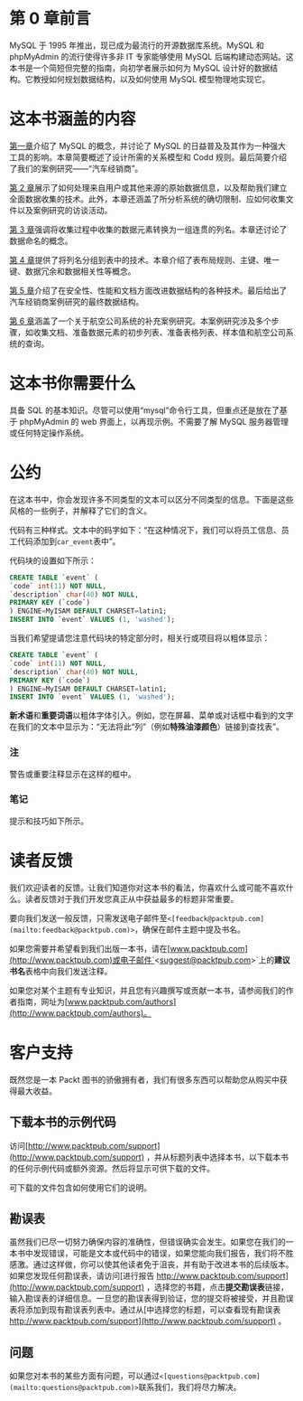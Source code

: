 # 第 0 章前言

MySQL 于 1995 年推出，现已成为最流行的开源数据库系统。MySQL 和 phpMyAdmin 的流行使得许多非 IT 专家能够使用 MySQL 后端构建动态网站。这本书是一个简短但完整的指南，向初学者展示如何为 MySQL 设计好的数据结构。它教授如何规划数据结构，以及如何使用 MySQL 模型物理地实现它。

# 这本书涵盖的内容

[第一章](2.html "Chapter 1. Introducing MySQL Design")介绍了 MySQL 的概念，并讨论了 MySQL 的日益普及及其作为一种强大工具的影响。本章简要概述了设计所需的关系模型和 Codd 规则。最后简要介绍了我们的案例研究——“汽车经销商”。

[第 2 章](3.html "Chapter 2. Data Collecting")展示了如何处理来自用户或其他来源的原始数据信息，以及帮助我们建立全面数据收集的技术。此外，本章还涵盖了所分析系统的确切限制、应如何收集文件以及案例研究的访谈活动。

[第 3 章](4.html "Chapter 3. Data Naming")强调将收集过程中收集的数据元素转换为一组连贯的列名。本章还讨论了数据命名的概念。

[第 4 章](5.html "Chapter 4. Data Grouping")提供了将列名分组到表中的技术。本章介绍了表布局规则、主键、唯一键、数据冗余和数据相关性等概念。

[第 5 章](6.html "Chapter 5. Data Structure Tuning")介绍了在安全性、性能和文档方面改进数据结构的各种技术。最后给出了汽车经销商案例研究的最终数据结构。

[第 6 章](7.html "Chapter 6. Supplemental Case Study")涵盖了一个关于航空公司系统的补充案例研究。本案例研究涉及多个步骤，如收集文档、准备数据元素的初步列表、准备表格列表、样本值和航空公司系统的查询。

# 这本书你需要什么

具备 SQL 的基本知识。尽管可以使用“mysql”命令行工具，但重点还是放在了基于 phpMyAdmin 的 web 界面上，以再现示例。不需要了解 MySQL 服务器管理或任何特定操作系统。

# 公约

在这本书中，你会发现许多不同类型的文本可以区分不同类型的信息。下面是这些风格的一些例子，并解释了它们的含义。

代码有三种样式。文本中的码字如下：“在这种情况下，我们可以将员工信息、员工代码添加到`car_event`表中”。

代码块的设置如下所示：

```sql
CREATE TABLE `event` (
`code` int(11) NOT NULL,
`description` char(40) NOT NULL,
PRIMARY KEY (`code`)
) ENGINE=MyISAM DEFAULT CHARSET=latin1;
INSERT INTO `event` VALUES (1, 'washed');

```

当我们希望提请您注意代码块的特定部分时，相关行或项目将以粗体显示：

```sql
CREATE TABLE `event` (
`code` int(11) NOT NULL,
`description` char(40) NOT NULL,
PRIMARY KEY (`code`)
) ENGINE=MyISAM DEFAULT CHARSET=latin1;
INSERT INTO `event` VALUES (1, 'washed');

```

**新术语**和**重要词语**以粗体字体引入。例如，您在屏幕、菜单或对话框中看到的文字在我们的文本中显示为：“无法将此“列”（例如**特殊油漆颜色**）链接到查找表”。

### 注

警告或重要注释显示在这样的框中。

### 笔记

提示和技巧如下所示。

# 读者反馈

我们欢迎读者的反馈。让我们知道你对这本书的看法，你喜欢什么或可能不喜欢什么。读者反馈对于我们开发您真正从中获益最多的标题非常重要。

要向我们发送一般反馈，只需发送电子邮件至`<[feedback@packtpub.com](mailto:feedback@packtpub.com)>`，确保在邮件主题中提及书名。

如果您需要并希望看到我们出版一本书，请在[www.packtpub.com](http://www.packtpub.com)或电子邮件`<[suggest@packtpub.com](mailto:suggest@packtpub.com)>`上的**建议书名**表格中向我们发送注释。

如果您对某个主题有专业知识，并且您有兴趣撰写或贡献一本书，请参阅我们的作者指南，网址为[www.packtpub.com/authors](http://www.packtpub.com/authors)。

# 客户支持

既然您是一本 Packt 图书的骄傲拥有者，我们有很多东西可以帮助您从购买中获得最大收益。

## 下载本书的示例代码

访问[http://www.packtpub.com/support](http://www.packtpub.com/support) ，并从标题列表中选择本书，以下载本书的任何示例代码或额外资源。然后将显示可供下载的文件。

可下载的文件包含如何使用它们的说明。

## 勘误表

虽然我们已尽一切努力确保内容的准确性，但错误确实会发生。如果您在我们的一本书中发现错误，可能是文本或代码中的错误，如果您能向我们报告，我们将不胜感激。通过这样做，你可以使其他读者免于沮丧，并有助于改进本书的后续版本。如果您发现任何勘误表，请访问[进行报告 http://www.packtpub.com/support](http://www.packtpub.com/support) ，选择您的书籍，点击**提交勘误表**链接，输入勘误表的详细信息。一旦您的勘误表得到验证，您的提交将被接受，并且勘误表将添加到现有勘误表列表中。通过从[中选择您的标题，可以查看现有勘误表 http://www.packtpub.com/support](http://www.packtpub.com/support) 。

## 问题

如果您对本书的某些方面有问题，可以通过`<[questions@packtpub.com](mailto:questions@packtpub.com)>`联系我们，我们将尽力解决。